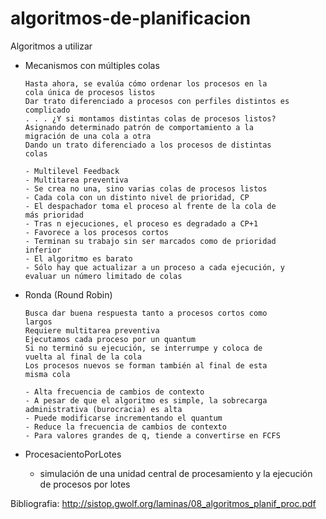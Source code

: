 # algoritmos-de-planificacion

Algoritmos a utilizar

-	Mecanismos con múltiples colas

		Hasta ahora, se evalúa cómo ordenar los procesos en la
		cola única de procesos listos
		Dar trato diferenciado a procesos con perfiles distintos es
		complicado
		. . . ¿Y si montamos distintas colas de procesos listos?
		Asignando determinado patrón de comportamiento a la
		migración de una cola a otra
		Dando un trato diferenciado a los procesos de distintas
		colas

		- Multilevel Feedback
		- Multitarea preventiva
		- Se crea no una, sino varias colas de procesos listos
		- Cada cola con un distinto nivel de prioridad, CP
		- El despachador toma el proceso al frente de la cola de
		más prioridad
		- Tras n ejecuciones, el proceso es degradado a CP+1
		- Favorece a los procesos cortos
		- Terminan su trabajo sin ser marcados como de prioridad
		inferior
		- El algoritmo es barato
		- Sólo hay que actualizar a un proceso a cada ejecución, y
		evaluar un número limitado de colas

-	Ronda (Round Robin)

		Busca dar buena respuesta tanto a procesos cortos como
		largos
		Requiere multitarea preventiva
		Ejecutamos cada proceso por un quantum
		Si no terminó su ejecución, se interrumpe y coloca de
		vuelta al final de la cola
		Los procesos nuevos se forman también al final de esta
		misma cola

		- Alta frecuencia de cambios de contexto
		- A pesar de que el algoritmo es simple, la sobrecarga
		administrativa (burocracia) es alta
		- Puede modificarse incrementando el quantum
		- Reduce la frecuencia de cambios de contexto
		- Para valores grandes de q, tiende a convertirse en FCFS

-	 ProcesacientoPorLotes
		- simulación de una unidad central de procesamiento y la ejecución de procesos por lotes

Bibliografia: http://sistop.gwolf.org/laminas/08_algoritmos_planif_proc.pdf

